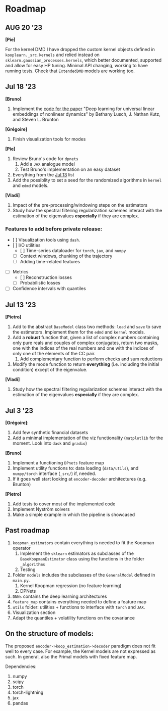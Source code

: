 # Roadmap
## AUG 20 '23
**[Pie]**

For the kernel DMD I have dropped the custom kernel objects defined in `kooplearn._src.kernels` and relied instead on `sklearn.gaussian_processes.kernels`, which better documented, supported and allow for easy HP tuning. Minimal API changing, working to have running tests. Check that `ExtendedDMD` models are working too.

## Jul 18 '23
**[Bruno]**
1. Implement the [code for the paper](https://github.com/BethanyL/DeepKoopman) "Deep learning for universal linear embeddings of nonlinear dynamics" by Bethany Lusch, J. Nathan Kutz, and Steven L. Brunton

**[Grégoire]**
1. Finish visualization tools for modes

**[Pie]**
1. Review Bruno's code for `dpnets`
    1. Add a `JAX` analogue model
    2. Test Bruno's implementation on an easy dataset
2. Everything from the [Jul 13](#jul-13-23) list
3. Add the possiblity to set a seed for the randomized algorithms in `kernel` and `edmd` models.

**[Vladi]**
1. Impact of the pre-processing/windowing steps on the estimators
2. Study how the spectral filtering regularization schemes interact with the estimation of the eigenvalues **especially** if they are complex.

### Features to add before private release:

- [ ] Visualization tools using `dash`.
- [ ] I/O utilities
     - [ ] Time-series dataloader for `torch`, `jax`, and `numpy`
     - [ ] Context windows, chunking of the trajectory
     - [ ] Adding time-related features
- [ ] Metrics
    - [ ] Reconstruction losses
    - [ ] Probabilistic losses

- [ ] Confidence intervals with quantiles

## Jul 13 '23
**[Pietro]**
1. Add to the abstract `BaseModel` class two methods: `load` and `save` to save the estimators. Implement them for the `edmd` and `kernel` models.
2. Add a **robust** function that, given a list of complex numbers containing only pure reals and couples of complex conjugates, return two masks, one with the indices of the real numbers and one with the indices of only one of the elements of the CC pair.
   1. Add complementary function to perform checks and sum reductions
3. Modify the mode function to return **everything** (i.e. including the initial condition) except of the eigenvalue.

**[Vladi]**
1. Study how the spectral filtering regularization schemes interact with the estimation of the eigenvalues **especially** if they are complex. 

## Jul 3 '23
**[Grégoire]**: 
1. Add few synthetic financial datasets
2. Add a minimal implementation of the viz functionality (`matplotlib` for the moment. Look into `dask` and `gradio`)

**[Bruno]**
1. Implement a functioning `DPnets` feature map
2. Implement utility functions to: data loading (`data/utils`), and `numpy/torch` interface (`_src/`) if, needed.
3. If it goes well start looking at `encoder-decoder` architectures (e.g. Brunton)

**[Pietro]**
1. Add tests to cover most of the implemented code
2. Implement Nyström solvers
3. Make a simple example in which the pipeline is showcased
    

## Past roadmap
1. `koopman_estimators` contain everything is needed to fit the Koopman operator
    1. Implement the `sklearn` estimators as subclasses of the `BaseKoopmanEstimator` class using the functions in the folder `_algorithms`
    2. Testing
2. Folder `models` includes the subclasses of the `GeneralModel` defined in `main.py`.
    1. Kernel Koopman regression (no feature learning)
    2. DPNets
3. `DNNs` contains the deep learning architectures 
4. `feature_map` contains everything needed to define a feature map
5. `utils` folder: utilities + functions to interface with `torch`
 and `JAX`.
6. Visualization section
7. Adapt the quantiles + volatility functions on the covariance 

## On the structure of models:
The proposed `encoder->koop_estimation->decoder` paradigm does not fit well to every case. For example, the Kernel models are not expressed as such. In general, also the Primal models with fixed feature map.

Dependencies:
1. numpy
2. scipy
3. torch
4. torch-lightning
5. jax
6. pandas
